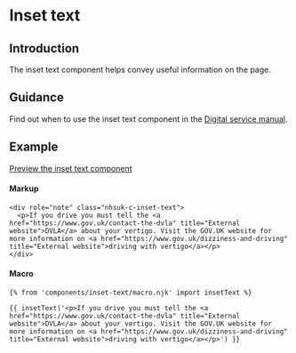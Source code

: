 # Inset text

## Introduction

The inset text component helps convey useful information on the page.

## Guidance

Find out when to use the inset text component in the [Digital service manual]().

## Example

[Preview the inset text component]()

#### Markup

    <div role="note" class="nhsuk-c-inset-text">
      <p>If you drive you must tell the <a href="https://www.gov.uk/contact-the-dvla" title="External website">DVLA</a> about your vertigo. Visit the GOV.UK website for more information on <a href="https://www.gov.uk/dizziness-and-driving" title="External website">driving with vertigo</a></p>
    </div>

#### Macro

    {% from 'components/inset-text/macro.njk' import insetText %}

    {{ insetText('<p>If you drive you must tell the <a href="https://www.gov.uk/contact-the-dvla" title="External website">DVLA</a> about your vertigo. Visit the GOV.UK website for more information on <a href="https://www.gov.uk/dizziness-and-driving" title="External website">driving with vertigo</a></p>') }}
